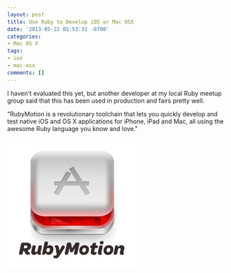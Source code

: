 ```yaml
---
layout: post
title: Use Ruby to Develop iOS or Mac OSX
date: '2013-05-22 01:53:31 -0700'
categories:
- Mac OS X
tags:
- ios
- mac-osx
comments: []
---
```


I haven't evaluated this yet, but another developer at my local Ruby meetup
group said that this has been used in production and fairs pretty well.

"RubyMotion is a revolutionary toolchain that lets you quickly develop and test
native iOS and OS X applications for iPhone, iPad and Mac, all using the awesome
Ruby language you know and love."

![Ruby Motion icon](/images/posts/ruby-motion-icon.png "Ruby Motion icon")
